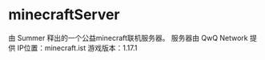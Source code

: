 # minecraftServer
由 Summer 释出的一个公益minecraft联机服务器。
服务器由 QwQ Network 提供
IP位置：minecraft.ist
游戏版本：1.17.1
